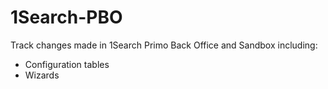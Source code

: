 # 1Search-PBO
Track changes made in 1Search Primo Back Office and Sandbox including:
- Configuration tables
- Wizards
